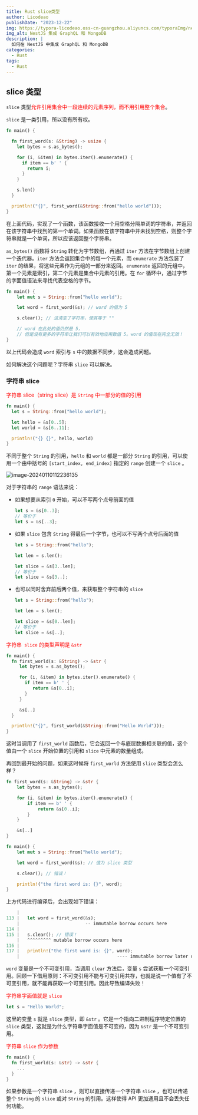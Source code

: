```yaml
---
title: Rust slice类型
author: Licodeao
publishDate: "2023-12-22"
img: https://typora-licodeao.oss-cn-guangzhou.aliyuncs.com/typoraImg/nestjs-graphql-mongodb.webp
img_alt: NestJS 集成 GraphQL 和 MongoDB
description: |
  如何在 NestJS 中集成 GraphQL 和 MongoDB
categories:
  - Rust
tags:
  - Rust
---
```


## slice 类型

`slice` 类型<font color="red">允许引用集合中一段连续的元素序列，而不用引用整个集合</font>。

`slice` 是一类引用，所以没有所有权。

```rust
fn main() {

  fn first_word(s: &String) -> usize {
    let bytes = s.as_bytes();

    for (i, &item) in bytes.iter().enumerate() {
      if item == b' ' {
        return i;
      }
    }

    s.len()
  }

  println!("{}", first_word(&String::from("hello world")));
}
```

在上面代码，实现了一个函数，该函数接收一个用空格分隔单词的字符串，并返回在该字符串中找到的第一个单词。如果函数在该字符串中并未找到空格，则整个字符串就是一个单词，所以应该返回整个字符串。

`as_bytes()` 函数将 `String` 转化为字节数组，再通过 `iter` 方法在字节数组上创建一个迭代器。`iter` 方法会返回集合中的每一个元素，而 `enumerate` 方法包装了 `iter` 的结果，将这些元素作为元组的一部分来返回。`enumerate` 返回的元组中，第一个元素是索引，第二个元素是集合中元素的引用。在 `for` 循环中，通过字节的字面值语法来寻找代表空格的字节。

```rust
fn main() {
    let mut s = String::from("hello world");

    let word = first_word(&s); // word 的值为 5

    s.clear(); // 这清空了字符串，使其等于 ""

    // word 在此处的值仍然是 5，
    // 但是没有更多的字符串让我们可以有效地应用数值 5。word 的值现在完全无效！
}
```

以上代码会造成 `word` 索引与 `s` 中的数据不同步，这会造成问题。

如何解决这个问题呢？字符串 `slice` 可以解决。

### 字符串 slice

<font color="red">字符串 slice（string slice）是 `String` 中一部分的值的引用</font>

```rust
fn main() {
  let s = String::from("hello world");

  let hello = &s[0..5];
  let world = &s[6..11];

  println!("{} {}", hello, world)
}
```

不同于整个 `String` 的引用，`hello` 和 `world` 都是一部分 `String` 的引用，可以使用一个由中括号的 `[start_index, end_index]` 指定的 `range` 创建一个 `slice` 。

![image-20240110112236135](https://typora-licodeao.oss-cn-guangzhou.aliyuncs.com/typoraImg/image-20240110112236135.png)

对于字符串的 `range` 语法来说：

- 如果想要从索引 `0` 开始，可以不写两个点号前面的值

  ```rust
  let s = &s[0..3];
  // 等价于
  let s = &s[..3];
  ```

- 如果 `slice` 包含 `String` 得最后一个字节，也可以不写两个点号后面的值

  ```rust
  let s = String::from("hello");

  let len = s.len();

  let slice = &s[3..len];
  // 等价于
  let slice = &s[3..];
  ```

- 也可以同时舍弃前后两个值，来获取整个字符串的 `slice`

  ```rust
  let s = String::from("hello");

  let len = s.len();

  let slice = &s[0..len];
  // 等价于
  let slice = &s[..];
  ```

<font color="red">字符串` slice` 的类型声明是 `&str`</font>

```rust
fn main() {
  fn first_world(s: &String) -> &str {
     let bytes = s.as_bytes();

     for (i, &item) in bytes.iter().enumerate() {
       if item == b' ' {
          return &s[0..i];
       }
     }

     &s[..]
  }

  println!("{}", first_world(&String::from("Hello World")));
}
```

这时当调用了 `first_world` 函数后，它会返回一个与底层数据相关联的值，这个值由一个 `slice` 开始位置的引用和 `slice` 中元素的数量组成。

再回到最开始的问题，如果这时候将 `first_world` 方法使用 `slice` 类型会怎么样？

```rust
fn first_word(s: &String) -> &str {
    let bytes = s.as_bytes();

    for (i, &item) in bytes.iter().enumerate() {
        if item == b' ' {
            return &s[0..i];
        }
    }

    &s[..]
}

fn main() {
    let mut s = String::from("hello world");

    let word = first_word(&s); // 值为 slice 类型

    s.clear(); // 错误！

    println!("the first word is: {}", word);
}
```

上方代码进行编译后，会出现如下错误：

```rust
    |
113 |   let word = first_word(&s);
    |                         -- immutable borrow occurs here
114 |
115 |   s.clear(); // 错误！
    |   ^^^^^^^^^ mutable borrow occurs here
116 |
117 |   println!("the first word is: {}", word);
    |                                     ---- immutable borrow later used here
```

`word` 变量是一个不可变引用，当调用 `clear` 方法后，变量 `s` 尝试获取一个可变引用。回顾一下借用原则：不可变引用不能与可变引用共存，也就是说一个值有了不可变引用，就不能再获取一个可变引用。因此导致编译失败！

<font color="red">字符串字面值就是 `slice` </font>

```rust
let s = "Hello World";
```

这里的变量 `s` 就是 `slice` 类型，即 `&str` 。它是一个指向二进制程序特定位置的 `slice` 类型，这就是为什么字符串字面值是不可变的，因为 `&str` 是一个不可变引用。

<font color="red">字符串 `slice` 作为参数</font>

```rust
fn main() {
  fn first_world(s: &str) -> &str {
    ...
  }
}
```

如果参数是一个字符串 `slice` ，则可以直接传递一个字符串 `slice` ，也可以传递整个 `String` 的 `slice` 或对 `String` 的引用。这样使得 API 更加通用且不会丢失任何功能。
